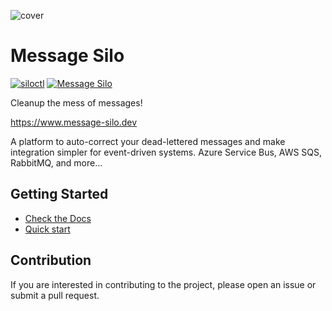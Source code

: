![cover](https://github.com/MessageSilo/MessageSilo/assets/16096587/63c5268c-94df-47f0-8b1b-f1f6a7512323)
# Message Silo

[![siloctl](https://github.com/MessageSilo/MessageSilo/actions/workflows/siloctl-build.yml/badge.svg)](https://github.com/MessageSilo/MessageSilo/actions/workflows/siloctl-build.yml)
[![Message Silo](https://github.com/MessageSilo/MessageSilo/actions/workflows/message-silo-build.yml/badge.svg)](https://github.com/MessageSilo/MessageSilo/actions/workflows/message-silo-build.yml)

Cleanup the mess of messages!

https://www.message-silo.dev

A platform to auto-correct your dead-lettered messages and make integration simpler for event-driven systems.
Azure Service Bus, AWS SQS, RabbitMQ, and more...

## Getting Started
- [Check the Docs](https://github.com/MessageSilo/MessageSilo/wiki)
- [Quick start](https://github.com/MessageSilo/MessageSilo/wiki/01.-Getting-Started)









## Contribution
If you are interested in contributing to the project, please open an issue or submit a pull request.
